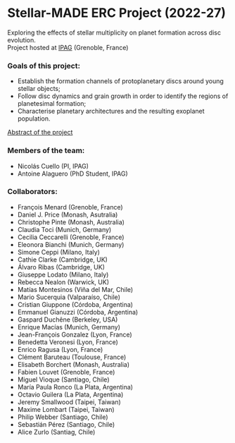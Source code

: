 # Stellar-MADE ERC Project (2022-27)

Exploring the effects of stellar multiplicity on planet formation across disc evolution.  
Project hosted at [IPAG](https://ipag.osug.fr) (Grenoble, France)

### Goals of this project:  
- Establish the formation channels of protoplanetary discs around young stellar objects;  
- Follow disc dynamics and grain growth in order to identify the regions of planetesimal formation;  
- Characterise planetary architectures and the resulting exoplanet population.

[Abstract of the project][about]

### Members of the team:
- Nicolás Cuello (PI, IPAG)
- Antoine Alaguero (PhD Student, IPAG)

### Collaborators:
- François Menard (Grenoble, France)
- Daniel J. Price (Monash, Asutralia)
- Christophe Pinte (Monash, Australia)
- Claudia Toci (Munich, Germany)
- Cecilia Ceccarelli (Grenoble, France)
- Eleonora Bianchi (Munich, Germany)
- Simone Ceppi (Milano, Italy)
- Cathie Clarke (Cambridge, UK)
- Álvaro Ribas (Cambridge, UK)
- Giuseppe Lodato (Milano, Italy)
- Rebecca Nealon (Warwick, UK)
- Matías Montesinos (Viña del Mar, Chile)
- Mario Sucerquia (Valparaíso, Chile)
- Cristian Giuppone (Córdoba, Argentina)
- Emmanuel Gianuzzi (Córdoba, Argentina)
- Gaspard Duchêne (Berkeley, USA)
- Enrique Macías (Munich, Germany)
- Jean-François Gonzalez (Lyon, France)
- Benedetta Veronesi (Lyon, France)
- Enrico Ragusa (Lyon, France)
- Clément Baruteau (Toulouse, France)
- Elisabeth Borchert (Monash, Australia)
- Fabien Louvet (Grenoble, France)
- Miguel Vioque (Santiago, Chile)
- María Paula Ronco (La Plata, Argentina)
- Octavio Guilera (La Plata, Argentina)
- Jeremy Smallwood (Taipei, Taiwan)
- Maxime Lombart (Taipei, Taiwan)
- Philip Webber (Santiago, Chile)
- Sebastián Pérez (Santiago, Chile)
- Alice Zurlo (Santiag, Chile)

[about]: https://nicolascuello.github.io/Stellar-MADE/about
